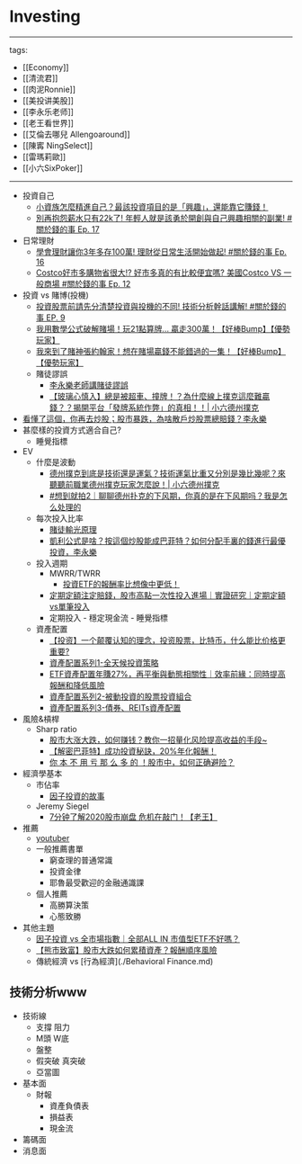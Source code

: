 # Investing

---
tags:
  - [[Economy]]
  - [[清流君]]
  - [[肉泥Ronnie]]
  - [[美投讲美股]]
  - [[李永乐老师]]
  - [[老王看世界]]
  - [[艾倫去哪兒 Allengoaround]]
  - [[陳寗 NingSelect]]   
  - [[雷瑪莉歐]]
  - [[小六SixPoker]]
---

* 投資自己
  * [小資族怎麼精進自己？最該投資項目的是「興趣」，還能靠它賺錢！](https://youtu.be/pmF7Pa2AuJk)
  * [別再抱怨薪水只有22k了! 年輕人就是該勇於開創與自己興趣相關的副業! #關於錢的事 Ep. 17](https://youtu.be/wT2AZbBastc)
* 日常理財
  * [學會理財讓你3年多存100萬! 理財從日常生活開始做起! #關於錢的事 Ep. 16](https://www.youtube.com/watch?v=zUsoPq8_6WM)
  * [Costco好市多購物省很大!? 好市多真的有比較便宜嗎? 美國Costco VS 一般商場 #關於錢的事 Ep. 12](https://youtu.be/DEwMnCZhGv0)
* 投資 vs 賭博(投機)
  * [投資股票前請先分清楚投資與投機的不同! 技術分析幹話講解! #關於錢的事 EP. 9](https://youtu.be/v1ZoPSxeL4g)
  * [我用數學公式破解賭場！玩21點算牌... 贏走300萬！【好棒Bump】【優勢玩家】](https://www.youtube.com/watch?v=deaAMT211_Q)
  * [我來到了賭神張約翰家！想在賭場贏錢不能錯過的一集！【好棒Bump】【優勢玩家】](https://www.youtube.com/watch?v=ee2i1JV29lQ)
  * 賭徒謬誤
    * [李永樂老師講賭徒謬誤](https://www.youtube.com/watch?v=yoOocF47BRI)
    * [【玻璃心慎入】總是被超車、撞牌！？為什麼線上撲克這麼難贏錢？？揭開平台「發牌系統作弊」的真相！！| 小六德州撲克](https://www.youtube.com/watch?v=MjMB-yR7psU&list=PLDD0Zm1dzAcggwnDr4Ell2DpQD1Ck_8e5&index=9)
* [看懂了這個，你再去炒股；股市暴跌，為啥散戶炒股票總賠錢？李永樂](https://www.youtube.com/watch?v=g-wCpEZBEdw)
* 甚麼樣的投資方式適合自己?
  * 睡覺指標
* EV
  * 什麼是波動
    * [德州撲克到底是技術還是運氣？技術運氣比重又分別是幾比幾呢？來聽聽前職業德州撲克玩家怎麼說！| 小六德州撲克](https://www.youtube.com/watch?v=2iwgZC5mHuk)
    * [#想到就拍2｜聊聊德州扑克的下风期，你真的是在下风期吗？我是怎么处理的](https://www.youtube.com/watch?v=oJB0tkq_AUA)
  * 每次投入比率
    * [賭徒輸光原理](https://www.youtube.com/watch?v=AadaEc6pJpw)
    * [凱利公式是啥？按這個炒股能成巴菲特？如何分配手裏的錢進行最優投資，李永樂](https://www.youtube.com/watch?v=v2JGTi5lhY4)
  * 投入週期
    * MWRR/TWRR
      * [投資ETF的報酬率比想像中更低！](https://www.youtube.com/watch?v=RJOtzU5_wus)
    * [定期定額注定賠錢，股市高點一次性投入進場｜實證研究｜定期定額vs單筆投入](https://www.youtube.com/watch?v=uTXwhTTIuMw)
    * 定期投入 - 穩定現金流 - 睡覺指標
  * 資產配置
    * [【投资】一个颠覆认知的理念，投资股票，比特币，什么能比价格更重要?](https://www.youtube.com/watch?v=nIZO_bAlR0k)
    * [資產配置系列1-全天候投資策略](https://www.youtube.com/watch?v=a2OYIFC5WuY)
    * [ETF資產配置年賺27%，再平衡與動態相關性｜效率前緣：同時提高報酬和降低風險](https://www.youtube.com/watch?v=ayGJmKcLBlo)
    * [資產配置系列2-被動投資的股票投資組合](https://www.youtube.com/watch?v=nkUAfBQhGQA)
    * [資產配置系列3-債券、REITs資產配置](https://www.youtube.com/watch?v=tWivlBN4CVI)
* 風險&槓桿
  * Sharp ratio
    * [股市大涨大跌，如何赚钱？教你一招量化风险提高收益的手段~](https://www.youtube.com/watch?v=OCT_XwOi0ME)
    * [【解密巴菲特】成功投資秘訣，20%年化報酬！](https://www.youtube.com/watch?v=M2jZTl2cvss)
    * [你 本 不 用 亏 那 么 多 的 ！股市中，如何正确避险？](https://www.youtube.com/watch?v=-dTjRYFEr7s)
* 經濟學基本
  * 市佔率
    * [因子投資的故事](https://www.youtube.com/watch?v=ecmtd3udVV4)
  * Jeremy Siegel 
    * [7分钟了解2020股市崩盘 危机在敲门！【老王】](https://www.youtube.com/watch?v=O-AW5UJJOvk)
* 推薦
  * [youtuber](https://github.com/QuantumNecro/Knowledge/blob/main/Youtuber/Economy%20YT.md)
  * 一般推薦書單
    * 窮查理的普通常識
    * 投資金律
    * 耶魯最受歡迎的金融通識課
  * 個人推薦
    * 高勝算決策
    * 心態致勝
* 其他主題 
  * [因子投資 vs 全市場指數｜全部ALL IN 市值型ETF不好嗎？](https://www.youtube.com/watch?v=YCEdSco0EXY)
  * [【熊市致富】股市大跌如何累積資產？報酬順序風險](https://www.youtube.com/watch?v=n17xjMg5c2U)
  * 傳統經濟 vs [行為經濟](./Behavioral Finance.md)

## 技術分析www
* 技術線
  * 支撐 阻力
  * M頭 W底
  * 盤整
  * 假突破 真突破
  * 亞當圖
* 基本面
  * 財報
    * 資產負債表
    * 損益表
    * 現金流
* 籌碼面
* 消息面
